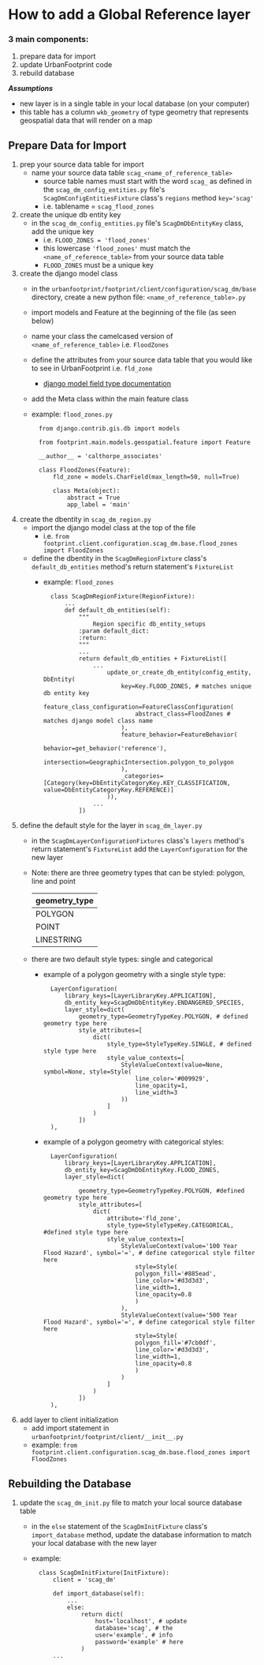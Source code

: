 # How to add a Global Reference layer
### 3 main components:

1. prepare data for import
2. update UrbanFootprint code
3. rebuild database

***Assumptions***

- new layer is in a single table in your local database (on your computer)
- this table has a column `wkb_geometry` of type geometry that represents geospatial data that will render on a map


## Prepare Data for Import

1. prep your source data table for import
    - name your source data table `scag_<name_of_reference_table>`
        - source table names must start with the word `scag_` as defined in the
         `scag_dm_config_entities.py` file's  `ScagDmConfigEntitiesFixture` class's `regions` method `key='scag'`
        - i.e. tablename = `scag_flood_zones`
2. create the unique db entity key
    - in the `scag_dm_config_entities.py` file's `ScagDmDbEntityKey` class, add the unique key
        - i.e. `FLOOD_ZONES = 'flood_zones'`
        - this lowercase `'flood_zones'` must match the
         `<name_of_reference_table>` from your source data table
        - `FLOOD_ZONES` must be a unique key
3. create the django model class
    - in the `urbanfootprint/footprint/client/configuration/scag_dm/base` directory, create a new python file:
     `<name_of_reference_table>.py`
    - import models and Feature at the beginning of the file (as seen below)
    - name your class the camelcased version of `<name_of_reference_table>` i.e. `FloodZones`
    - define the attributes from your source data table that you would like to see in UrbanFootprint i.e. `fld_zone`
        - [django model field type documentation](https://django-document-tchinese.readthedocs.org/en/latest/ref/models/fields.html#field-types)
    - add the Meta class within the main feature class
    - example: `flood_zones.py`

            from django.contrib.gis.db import models

            from footprint.main.models.geospatial.feature import Feature

            __author__ = 'calthorpe_associates'

            class FloodZones(Feature):
                fld_zone = models.CharField(max_length=50, null=True)

                class Meta(object):
                    abstract = True
                    app_label = 'main'

4. create the dbentity in `scag_dm_region.py`
    - import the django model class at the top of the file
        - i.e. `from footprint.client.configuration.scag_dm.base.flood_zones import FloodZones`
    - define the dbentity in the `ScagDmRegionFixture` class's `default_db_entities` method's return statement's `FixtureList`
        - example: `flood_zones`

                class ScagDmRegionFixture(RegionFixture):
                    ...
                    def default_db_entities(self):
                        """
                            Region specific db_entity_setups
                        :param default_dict:
                        :return:
                        """
                        ...
                        return default_db_entities + FixtureList([
                            ...
                                update_or_create_db_entity(config_entity, DbEntity(
                                    key=Key.FLOOD_ZONES, # matches unique db entity key
                                    feature_class_configuration=FeatureClassConfiguration(
                                        abstract_class=FloodZones # matches django model class name
                                    ),
                                    feature_behavior=FeatureBehavior(
                                        behavior=get_behavior('reference'),
                                        intersection=GeographicIntersection.polygon_to_polygon
                                    ),
                                    _categories=[Category(key=DbEntityCategoryKey.KEY_CLASSIFICATION, value=DbEntityCategoryKey.REFERENCE)]
                                )),
                            ...
                        ])

5. define the default style for the layer in `scag_dm_layer.py`
    - in the `ScagDmLayerConfigurationFixtures` class's `layers` method's return statement's `FixtureList`
    add the `LayerConfiguration` for the new layer
    - Note: there are three geometry types that can be styled: polygon, line and point

        |	geometry_type	|
        |	------------------	|
        |	POLYGON	|
        |	POINT	|
        |	LINESTRING	|

    - there are two default style types: single and categorical
        - example of a polygon geometry with a single style type:

                LayerConfiguration(
                    library_keys=[LayerLibraryKey.APPLICATION],
                    db_entity_key=ScagDmDbEntityKey.ENDANGERED_SPECIES,
                    layer_style=dict(
                        geometry_type=GeometryTypeKey.POLYGON, # defined geometry type here
                        style_attributes=[
                            dict(
                                style_type=StyleTypeKey.SINGLE, # defined style type here
                                style_value_contexts=[
                                    StyleValueContext(value=None, symbol=None, style=Style(
                                        line_color='#009929',
                                        line_opacity=1,
                                        line_width=3
                                    ))
                                ]
                            )
                        ])
                ),

        - example of a polygon geometry with categorical styles:

                LayerConfiguration(
                    library_keys=[LayerLibraryKey.APPLICATION],
                    db_entity_key=ScagDmDbEntityKey.FLOOD_ZONES,
                    layer_style=dict(

                        geometry_type=GeometryTypeKey.POLYGON, #defined geometry type here
                        style_attributes=[
                            dict(
                                attribute='fld_zone',
                                style_type=StyleTypeKey.CATEGORICAL, #defined style type here
                                style_value_contexts=[
                                    StyleValueContext(value='100 Year Flood Hazard', symbol='=', # define categorical style filter here
                                        style=Style(
                                        polygon_fill='#885ead',
                                        line_color='#d3d3d3',
                                        line_width=1,
                                        line_opacity=0.8
                                        )
                                    ),
                                    StyleValueContext(value='500 Year Flood Hazard', symbol='=', # define categorical style filter here
                                        style=Style(
                                        polygon_fill='#7cb0df',
                                        line_color='#d3d3d3',
                                        line_width=1,
                                        line_opacity=0.8
                                        )
                                    )
                                ]
                            )
                        ])
                ),

6. add layer to client initialization
    - add import statement in `urbanfootprint/footprint/client/__init__.py`
    - example: `from footprint.client.configuration.scag_dm.base.flood_zones import FloodZones`


## Rebuilding the Database
1. update the `scag_dm_init.py` file to match your local source database table
    - in the `else` statement of the `ScagDmInitFixture` class's `import_database` method,
     update the database information to match your local database with the new layer
    - example:

            class ScagDmInitFixture(InitFixture):
                client = 'scag_dm'

                def import_database(self):
                    ...
                    else:
                        return dict(
                            host='localhost', # update
                            database='scag', # the
                            user='example', # info
                            password='example' # here
                        )
                ...

